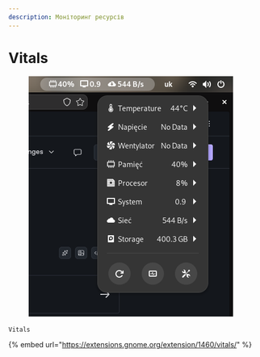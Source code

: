 ```yaml
---
description: Моніторинг ресурсів
---
```


# Vitals

<figure><img src="../../.gitbook/assets/image (1) (1).png" alt=""><figcaption></figcaption></figure>

```
Vitals
```

{% embed url="https://extensions.gnome.org/extension/1460/vitals/" %}
